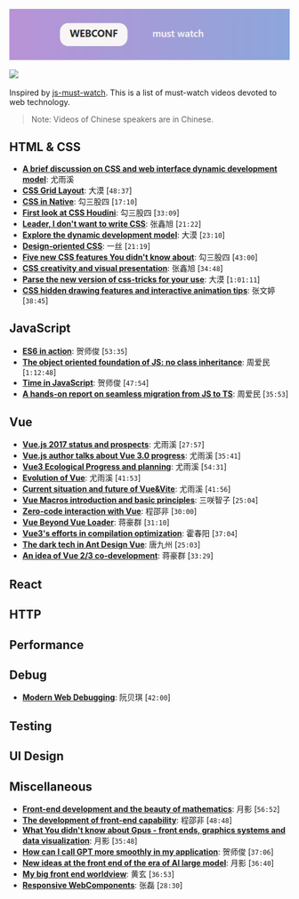 ![](./logo.png)

![](https://cdn.rawgit.com/sindresorhus/awesome/d7305f38d29fed78fa85652e3a63e154dd8e8829/media/badge.svg)

Inspired by [js-must-watch](https://github.com/bolshchikov/js-must-watch). This is a list of must-watch videos devoted to  web technology.

> Note: Videos of Chinese speakers are in Chinese.

## HTML & CSS

- [**A brief discussion on CSS and web interface dynamic development model**](https://qiniu.w3ctech.com/%E6%B5%85%E8%B0%88CSS%E4%B8%8Eweb%E7%95%8C%E9%9D%A2%E5%8A%A8%E6%95%88%E5%BC%80%E5%8F%91%E6%A8%A1%E5%BC%8F.pdf): 尤雨溪
- [**CSS Grid Layout**](https://node.fequan.com/playvideo/701606bc914132770c340ea7d4a8f412_7): 大漠 [`48:37`]
- [**CSS in Native**](https://node.fequan.com/playvideo/701606bc91219e92036eef4c900980ae_7): 勾三股四 [`17:10`]
- [**First look at CSS Houdini**](https://node.fequan.com/playvideo/701606bc91cb9aa2d587e4a538cc86a8_7): 勾三股四 [`33:09`]
- [**Leader, I don't want to write CSS**](https://node.fequan.com/playvideo/701606bc91d5855cc598aa25ee786ed8_7): 张鑫旭 [`21:22`]
- [**Explore the dynamic development model**](https://node.fequan.com/playvideo/701606bc9150e526c28f00901106b2ab_7): 大漠 [`23:10`]
- [**Design-oriented CSS**](https://node.fequan.com/playvideo/701606bc915655a856b073c9d9bea21e_7): 一丝 [`21:19`]
- [**Five new CSS features You didn't know about**](https://node.fequan.com/playvideo/701606bc917e5608d3bdf9c5b8185571_7): 勾三股四 [`43:00`]
- [**CSS creativity and visual presentation**](https://node.fequan.com/playvideo/701606bc91e0e84a456fd0be60afe16e_7): 张鑫旭 [`34:48`]
- [**Parse the new version of css-tricks for your use**](https://node.fequan.com/playvideo/701606bc913466356fe7989c38a4b68d_7): 大漠 [`1:01:11`]
- [**CSS hidden drawing features and interactive animation tips**](https://node.fequan.com/playvideo/701606bc912897356d6a318c58fa3bd2_7): 张文婷 [`38:45`]

## JavaScript

- [**ES6 in action**](https://node.fequan.com/playvideo/701606bc9151a0f2c724839dd30b8bb2_7): 贺师俊 [`53:35`]
- [**The object oriented foundation of JS: no class inheritance**](https://node.fequan.com/playvideo/701606bc913ed75717c4ffe5292a4c4b_7): 周爱民 [`1:12:48`]
- [**Time in JavaScript**](https://node.fequan.com/playvideo/701606bc916504d7a2d9a0cc27118d16_7): 贺师俊 [`47:54`]
- [**A hands-on report on seamless migration from JS to TS**](https://node.fequan.com/playvideo/701606bc91cf0ce1d32d21ebfa7bc72b_7): 周爱民 [`35:53`]


## Vue

- [**Vue.js 2017 status and prospects**](https://node.fequan.com/playvideo/701606bc91ffcb1a3e07b9b76a38bf62_7): 尤雨溪  [`27:57`]
- [**Vue.js author talks about Vue 3.0 progress**](https://node.fequan.com/playvideo/701606bc91ece45fc7650b5ac92653ae_7): 尤雨溪  [`35:41`]
- [**Vue3 Ecological Progress and planning**](): 尤雨溪 [`54:31`]
- [**Evolution of Vue**](): 尤雨溪 [`41:53`]
- [**Current situation and future of Vue&Vite**](https://node.fequan.com/playvideo/701606bc91404e331b1e29998eadd0dd_7): 尤雨溪 [`41:56`]
- [**Vue Macros introduction and basic principles**](https://node.fequan.com/playvideo/701606bc91b4772ba4b75d1f93d6555f_7): 三咲智子 [`25:04`]
- [**Zero-code interaction with Vue**](https://node.fequan.com/playvideo/701606bc9119330ac638b439a3fa5c22_7): 程邵非  [`30:00`]
- [**Vue Beyond Vue Loader**](https://node.fequan.com/playvideo/701606bc919a632055369f5b59657f67_7): 蒋豪群 [`31:10`]
- [**Vue3's efforts in compilation optimization**](https://node.fequan.com/playvideo/701606bc9158dc6fad15699aac643eb5_7): 霍春阳 [`37:04`]
- [**The dark tech in Ant Design Vue**](https://node.fequan.com/playvideo/701606bc9164aad60d01791f3c6c52f0_7): 唐九州 [`25:03`]
- [**An idea of Vue 2/3 co-development**](https://node.fequan.com/playvideo/701606bc919f5cc1f02d6730d8620d25_7): 蒋豪群 [`33:29`] 


## React

## HTTP

## Performance

## Debug

- [**Modern Web Debugging**](https://node.fequan.com/playvideo/701606bc91e8afac3c9b11cba21272ec_7): 阮贝琪 [`42:00`]


## Testing

## UI Design

## Miscellaneous

- [**Front-end development and the beauty of mathematics**](https://node.fequan.com/playvideo/701606bc919489c4812515667ccce681_7): 月影 [`56:52`]
- [**The development of front-end capability**](https://node.fequan.com/playvideo/701606bc91780aff9246333ce3f61330_7): 程邵非 [`48:48`]
- [**What You didn't know about Gpus - front ends, graphics systems and data visualization**](https://node.fequan.com/playvideo/701606bc910820e2fe4e22f50d6c308a_7): 月影 [`35:48`]
- [**How can I call GPT more smoothly in my application**](https://node.fequan.com/playvideo/701606bc9122dabd859ae6b49bf360c8_7): 贺师俊 [`37:06`]
- [**New ideas at the front end of the era of AI large model**](https://node.fequan.com/playvideo/701606bc91677b0afe3495687ad70ffe_7): 月影 [`36:40`]
- [**My big front end worldview**](https://node.fequan.com/playvideo/701606bc91032fff67689747b925a997_7): 黄玄 [`36:53`]
- [**Responsive WebComponents**](https://node.fequan.com/playvideo/701606bc91b62908aa3293627e5dc87c_7): 张磊 [`28:30`]

